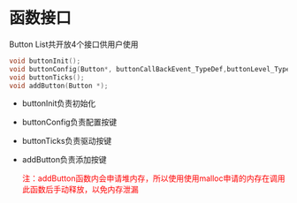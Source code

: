 # 函数接口

Button List共开放4个接口供用户使用

```c
void buttonInit();
void buttonConfig(Button*, buttonCallBackEvent_TypeDef,buttonLevel_TypeDef, level_t);
void buttonTicks();
void addButton(Button *);
```

- buttonInit负责初始化

- buttonConfig负责配置按键

- buttonTicks负责驱动按键

- addButton负责添加按键

  

  <font color = "red">注：addButton函数内会申请堆内存，所以使用使用malloc申请的内存在调用此函数后手动释放，以免内存泄漏</font>